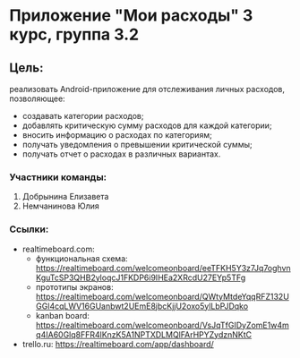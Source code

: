 # Приложение "Мои расходы"        3 курс, группа 3.2
## Цель: 
реализовать Android-приложение для отслеживания личных расходов, позволяющее:
- создавать категории расходов;
- добавлять критическую сумму расходов для каждой категории;
- вносить информацию о расходах по категориям;
- получать уведомления о превышении критической суммы;
- получать отчет о расходах в различных вариантах. 	 
### Участники команды:
1. Добрынина Елизавета
2. Немчанинова Юлия

### Ссылки:
- realtimeboard.com: 
    - функциональная схема: <https://realtimeboard.com/welcomeonboard/eeTFKH5Y3z7Jq7oghvnKguTcSP3QHB2yloqcJ1FKDP6i9IHEa2XRcdU27EYp5TFg>
	- прототипы экранов: <https://realtimeboard.com/welcomeonboard/QWtyMtdeYqqRFZ132UGGl4cqLWV16GUanbwt2UEmE8jbcKjjU2oxo5ylLbPJDqko>
	- kanban board: <https://realtimeboard.com/welcomeonboard/VsJqTfGIDyZomE1w4mq4IA60Glq8FFR4lKnzK5A1NPTXDLMQlFArHPYZydznNKtC>
- trello.ru: <https://realtimeboard.com/app/dashboard/>